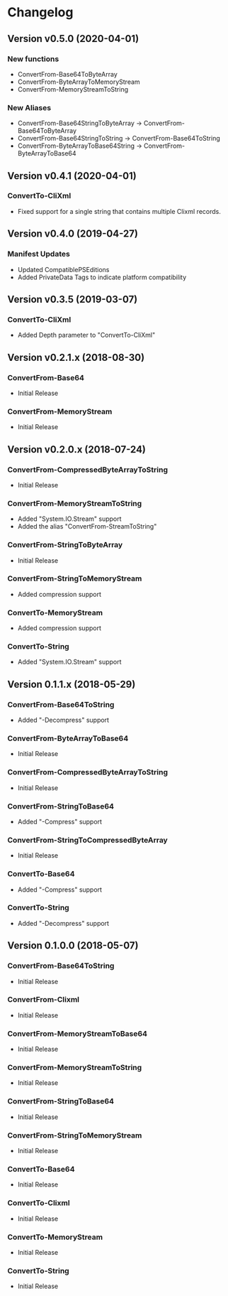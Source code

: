 # Changelog

## Version v0.5.0 (2020-04-01)

### New functions
- ConvertFrom-Base64ToByteArray
- ConvertFrom-ByteArrayToMemoryStream
- ConvertFrom-MemoryStreamToString

### New Aliases
- ConvertFrom-Base64StringToByteArray -> ConvertFrom-Base64ToByteArray
- ConvertFrom-Base64StringToString -> ConvertFrom-Base64ToString
- ConvertFrom-ByteArrayToBase64String -> ConvertFrom-ByteArrayToBase64

## Version v0.4.1 (2020-04-01)

### ConvertTo-CliXml
- Fixed support for a single string that contains multiple Clixml records.

## Version v0.4.0 (2019-04-27)

### Manifest Updates
- Updated CompatiblePSEditions
- Added PrivateData Tags to indicate platform compatibility

## Version v0.3.5 (2019-03-07)

### ConvertTo-CliXml
- Added Depth parameter to "ConvertTo-CliXml"

## Version v0.2.1.x (2018-08-30)

### ConvertFrom-Base64
- Initial Release

### ConvertFrom-MemoryStream
- Initial Release

## Version v0.2.0.x (2018-07-24)

### ConvertFrom-CompressedByteArrayToString
- Initial Release

### ConvertFrom-MemoryStreamToString
- Added "System.IO.Stream" support
- Added the alias "ConvertFrom-StreamToString"

### ConvertFrom-StringToByteArray
- Initial Release

### ConvertFrom-StringToMemoryStream
- Added compression support

### ConvertTo-MemoryStream
- Added compression support

### ConvertTo-String
- Added "System.IO.Stream" support

## Version 0.1.1.x (2018-05-29)

### ConvertFrom-Base64ToString
- Added "-Decompress" support

### ConvertFrom-ByteArrayToBase64
- Initial Release

### ConvertFrom-CompressedByteArrayToString
- Initial Release

### ConvertFrom-StringToBase64
- Added "-Compress" support

### ConvertFrom-StringToCompressedByteArray
- Initial Release

### ConvertTo-Base64
- Added "-Compress" support

### ConvertTo-String
- Added "-Decompress" support

## Version 0.1.0.0 (2018-05-07)

### ConvertFrom-Base64ToString
- Initial Release

### ConvertFrom-Clixml
- Initial Release

### ConvertFrom-MemoryStreamToBase64
- Initial Release

### ConvertFrom-MemoryStreamToString
- Initial Release

### ConvertFrom-StringToBase64
- Initial Release

### ConvertFrom-StringToMemoryStream
- Initial Release

### ConvertTo-Base64
- Initial Release

### ConvertTo-Clixml
- Initial Release

### ConvertTo-MemoryStream
- Initial Release

### ConvertTo-String
- Initial Release
